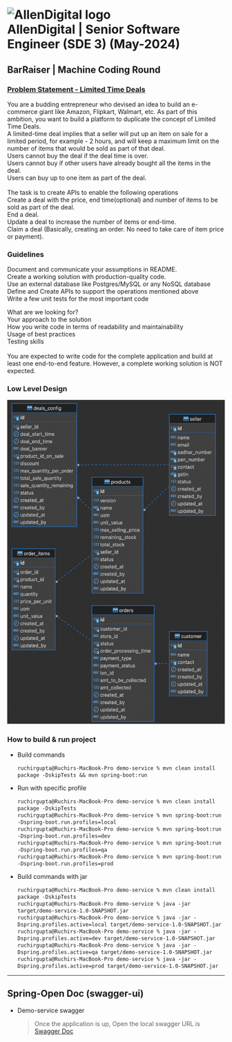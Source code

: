 # ![AllenDigital logo](https://media.licdn.com/dms/image/D4D16AQH7hUr-AOKy6g/profile-displaybackgroundimage-shrink_200_800/0/1684388379016?e=2147483647&v=beta&t=Fh7C01raTTETWik1iFYW4TKYiA0GYb8-3-NTUAfoghM) <br> AllenDigital | Senior Software Engineer (SDE 3) (May-2024)
## BarRaiser | Machine Coding Round
### [Problem Statement - Limited Time Deals](problem.text)
You are a budding entrepreneur who devised an idea to build an e-commerce giant like Amazon, Flipkart, Walmart, etc. As part of this ambition, you want to build a platform to duplicate the concept of Limited Time Deals.
<br>
A limited-time deal implies that a seller will put up an item on sale for a limited period, for example - 2 hours, and will keep a maximum limit on the number of items that would be sold as part of that deal.<br>
Users cannot buy the deal if the deal time is over.<br>
Users cannot buy if other users have already bought all the items in the deal.<br>
Users can buy up to one item as part of the deal.<br>
<br>
The task is to create APIs to enable the following operations<br>
Create a deal with the price, end time(optional) and number of items to be sold as part of the deal.<br>
End a deal.<br>
Update a deal to increase the number of items or end-time.<br>
Claim a deal (Basically, creating an order. No need to take care of item price or payment).<br>

### Guidelines
Document and communicate your assumptions in README.<br>
Create a working solution with production-quality code.<br>
Use an external database like Postgres/MySQL or any NoSQL database<br>
Define and Create APIs to support the operations mentioned above<br>
Write a few unit tests for the most important code<br>

What are we looking for?<br>
Your approach to the solution<br>
How you write code in terms of readability and maintainability<br>
Usage of best practices<br>
Testing skills<br>
<br>
You are expected to write code for the complete application and build at least one end-to-end feature. However, a complete working solution is NOT expected.

### Low Level Design
<img title="ER Diagram" src="ER_Diagram.png" width=550 height=750>


### How to build & run project 
  - Build commands 
    ```shell
    ruchirgupta@Ruchirs-MacBook-Pro demo-service % mvn clean install package -DskipTests && mvn spring-boot:run
    ```
  - Run with specific profile
    ```shell
    ruchirgupta@Ruchirs-MacBook-Pro demo-service % mvn clean install package -DskipTests
    ruchirgupta@Ruchirs-MacBook-Pro demo-service % mvn spring-boot:run -Dspring-boot.run.profiles=local
    ruchirgupta@Ruchirs-MacBook-Pro demo-service % mvn spring-boot:run -Dspring-boot.run.profiles=dev
    ruchirgupta@Ruchirs-MacBook-Pro demo-service % mvn spring-boot:run -Dspring-boot.run.profiles=qa
    ruchirgupta@Ruchirs-MacBook-Pro demo-service % mvn spring-boot:run -Dspring-boot.run.profiles=prod
    ```
  - Build commands with jar
    ```shell
    ruchirgupta@Ruchirs-MacBook-Pro demo-service % mvn clean install package -DskipTests
    ruchirgupta@Ruchirs-MacBook-Pro demo-service % java -jar target/demo-service-1.0-SNAPSHOT.jar
    ruchirgupta@Ruchirs-MacBook-Pro demo-service % java -jar -Dspring.profiles.active=local target/demo-service-1.0-SNAPSHOT.jar
    ruchirgupta@Ruchirs-MacBook-Pro demo-service % java -jar -Dspring.profiles.active=dev target/demo-service-1.0-SNAPSHOT.jar
    ruchirgupta@Ruchirs-MacBook-Pro demo-service % java -jar -Dspring.profiles.active=qa target/demo-service-1.0-SNAPSHOT.jar
    ruchirgupta@Ruchirs-MacBook-Pro demo-service % java -jar -Dspring.profiles.active=prod target/demo-service-1.0-SNAPSHOT.jar
    ```
- - -
## Spring-Open Doc (swagger-ui)
- Demo-service swagger
  > Once the application is up, Open the local swagger URL is [Swagger Doc](http://localhost:12024/api/swagger-ui.html)
